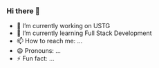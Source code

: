 ### Hi there 👋

- 🔭 I’m currently working on USTG
- 🌱 I’m currently learning Full Stack Development 
- 📫 How to reach me: ...
- 😄 Pronouns: ...
- ⚡ Fun fact: ...
